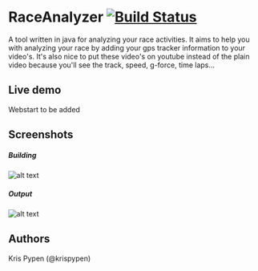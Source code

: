 RaceAnalyzer [![Build Status](https://secure.travis-ci.org/krispypen/RaceAnalyzer.png)](http://travis-ci.org/krispypen/RaceAnalyzer)
============
A tool written in java for analyzing your race activities. It aims to help you with analyzing your race by adding your gps tracker information to your video's. It's also nice to put these video's on youtube instead of the plain video because you'll see the track, speed, g-force, time laps...

## Live demo

Webstart to be added

## Screenshots

##### Building
![alt text](https://raw.github.com/krispypen/RaceAnalyzer/master/docs/screenshots/building.png "Building example")

##### Output
![alt text](https://raw.github.com/krispypen/RaceAnalyzer/master/docs/screenshots/output.png "Output example")

## Authors

Kris Pypen (@krispypen)
